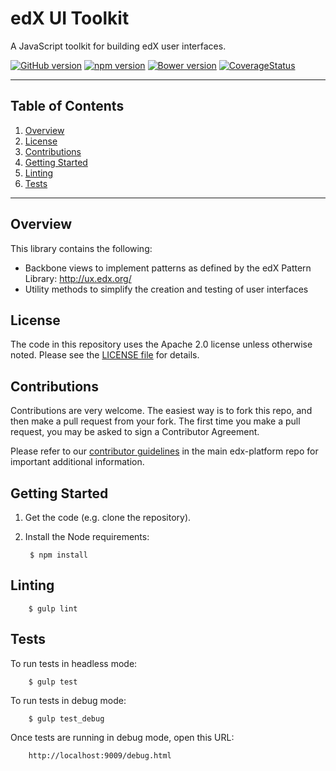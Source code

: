 # edX UI Toolkit

A JavaScript toolkit for building edX user interfaces.

[![GitHub version](https://badge.fury.io/gh/edx%2Fedx-ui-toolkit.svg)](https://badge.fury.io/gh/edx%2Fedx-ui-toolkit)
[![npm version](https://badge.fury.io/js/edx-ui-toolkit.svg)](https://badge.fury.io/js/edx-ui-toolkit)
[![Bower version](https://badge.fury.io/bo/edx-ui-toolkit.svg)](https://badge.fury.io/bo/edx-ui-toolkit)
[![CoverageStatus](https://img.shields.io/coveralls/edx/edx-ui-toolkit.svg)](https://coveralls.io/r/edx/edx-ui-toolkit?branch=master)
- - -

## Table of Contents

1. [Overview](#overview)
2. [License](#license)
3. [Contributions](#contributions)
5. [Getting Started](#getting-started)
6. [Linting](#linting)
7. [Tests](#tests)

- - -

## Overview

This library contains the following:

* Backbone views to implement patterns as defined by the edX Pattern Library: http://ux.edx.org/
* Utility methods to simplify the creation and testing of user interfaces

## License

The code in this repository uses the Apache 2.0 license unless otherwise
noted. Please see the [LICENSE file](https://github.com/edx/edx-ui-toolkit/blob/master/LICENSE) for details.

## Contributions

Contributions are very welcome. The easiest way is to fork this repo, and then
make a pull request from your fork. The first time you make a pull request, you
may be asked to sign a Contributor Agreement.

Please refer to our [contributor guidelines](https://github.com/edx/edx-platform/blob/master/CONTRIBUTING.rst) 
in the main edx-platform repo for important additional information.

## Getting Started

1. Get the code (e.g. clone the repository).
2. Install the Node requirements:

        $ npm install

## Linting

        $ gulp lint

## Tests

To run tests in headless mode:

        $ gulp test

To run tests in debug mode:

        $ gulp test_debug

Once tests are running in debug mode, open this URL:

        http://localhost:9009/debug.html
